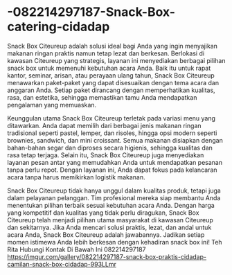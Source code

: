 # -082214297187-Snack-Box-catering-cidadap
Snack Box Citeureup adalah solusi ideal bagi Anda yang ingin menyajikan makanan ringan praktis namun tetap lezat dan berkesan. Berlokasi di kawasan Citeureup yang strategis, layanan ini menyediakan berbagai pilihan snack box untuk memenuhi kebutuhan acara Anda. Baik itu untuk rapat kantor, seminar, arisan, atau perayaan ulang tahun, Snack Box Citeureup menawarkan paket-paket yang dapat disesuaikan dengan tema acara dan anggaran Anda. Setiap paket dirancang dengan memperhatikan kualitas, rasa, dan estetika, sehingga memastikan tamu Anda mendapatkan pengalaman yang memuaskan.

Keunggulan utama Snack Box Citeureup terletak pada variasi menu yang ditawarkan. Anda dapat memilih dari berbagai jenis makanan ringan tradisional seperti pastel, lemper, dan risoles, hingga opsi modern seperti brownies, sandwich, dan mini croissant. Semua makanan disiapkan dengan bahan-bahan segar dan diproses secara higienis, sehingga kualitas dan rasa tetap terjaga. Selain itu, Snack Box Citeureup juga menyediakan layanan pesan antar yang memudahkan Anda untuk mendapatkan pesanan tanpa perlu repot. Dengan layanan ini, Anda dapat fokus pada kelancaran acara tanpa harus memikirkan logistik makanan.

Snack Box Citeureup tidak hanya unggul dalam kualitas produk, tetapi juga dalam pelayanan pelanggan. Tim profesional mereka siap membantu Anda menentukan pilihan terbaik sesuai kebutuhan acara Anda. Dengan harga yang kompetitif dan kualitas yang tidak perlu diragukan, Snack Box Citeureup telah menjadi pilihan utama masyarakat di kawasan Citeureup dan sekitarnya. Jika Anda mencari solusi praktis, lezat, dan andal untuk acara Anda, Snack Box Citeureup adalah jawabannya. Jadikan setiap momen istimewa Anda lebih berkesan dengan kehadiran snack box ini!
Teh Rita
Hubungi Kontak Di Bawah Ini
082214297187
https://imgur.com/gallery/082214297187-snack-box-praktis-cidadap-camilan-snack-box-cidadap-993LLmr
